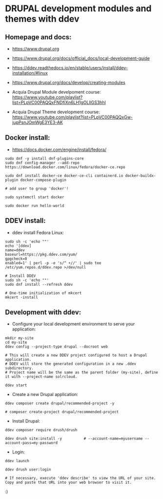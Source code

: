# DRUPAL development modules and themes with ddev



## Homepage and docs:

 - https://www.drupal.org
 - https://www.drupal.org/docs/official_docs/local-development-guide
 - https://ddev.readthedocs.io/en/stable/users/install/ddev-installation/#linux

 - https://www.drupal.org/docs/develop/creating-modules

 - Acquia Drupal Module develpoment course:
   https://www.youtube.com/playlist?list=PLpVC00PAQQxFNDfiXn6LH1gOLllGS3hhl

 - Acquia Drupal Theme development course:
   https://www.youtube.com/playlist?list=PLpVC00PAQQxGw-jupPsnJOmWgE3YE3-AK



## Docker install:

 - https://docs.docker.com/engine/install/fedora/

```
sudo dnf -y install dnf-plugins-core
sudo dnf config-manager --add-repo https://download.docker.com/linux/fedora/docker-ce.repo

sudo dnf install docker-ce docker-ce-cli containerd.io docker-buildx-plugin docker-compose-plugin

# add user to group 'docker'!

sudo systemctl start docker

sudo docker run hello-world
```



## DDEV install:

 - ddev install Fedora Linux:

```
sudo sh -c 'echo ""'
echo '[ddev]
name=ddev
baseurl=https://pkg.ddev.com/yum/
gpgcheck=0
enabled=1' | perl -p -e 's/^ +//' | sudo tee /etc/yum.repos.d/ddev.repo >/dev/null

# Install DDEV
sudo sh -c 'echo ""'
sudo dnf install --refresh ddev

# One-time initialization of mkcert
mkcert -install
```



## Development with ddev:

 - Configure your local development environment to serve your application:
```
mkdir my-site
cd my-site
ddev config --project-type drupal --docroot web

# This will create a new DDEV project configured to host a Drupal application.
# DDEV will store the generated configuration in a new .ddev subdirectory.
# Project name will be the same as the parent folder (my-site), define it with --project-name solrcloud.

ddev start
```

 - Create a new Drupal application:
```
ddev composer create drupal/recommended-project -y

# composer create-project drupal/recommended-project
```

 - Install Drupal:
```
ddev composer require drush/drush

ddev drush site:install -y          # --account-name=myusername --account-pass=my-password
```

 - Login:
```
ddev launch

ddev drush user:login

# If necessary, execute 'ddev describe' to view the URL of your site. Copy and paste that URL into your web browser to visit it.
```







:)

